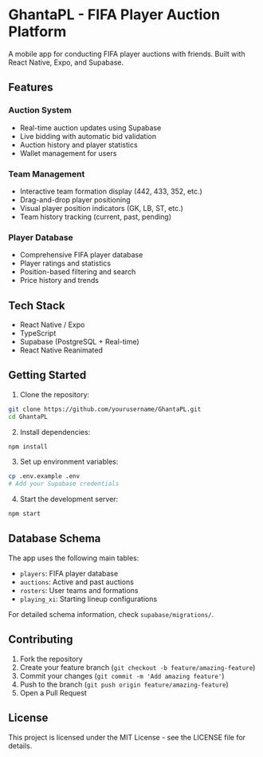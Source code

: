 # GhantaPL - FIFA Player Auction Platform

A mobile app for conducting FIFA player auctions with friends. Built with React Native, Expo, and Supabase.

## Features

### Auction System
- Real-time auction updates using Supabase
- Live bidding with automatic bid validation
- Auction history and player statistics
- Wallet management for users

### Team Management
- Interactive team formation display (442, 433, 352, etc.)
- Drag-and-drop player positioning
- Visual player position indicators (GK, LB, ST, etc.)
- Team history tracking (current, past, pending)

### Player Database
- Comprehensive FIFA player database
- Player ratings and statistics
- Position-based filtering and search
- Price history and trends

## Tech Stack
- React Native / Expo
- TypeScript
- Supabase (PostgreSQL + Real-time)
- React Native Reanimated

## Getting Started

1. Clone the repository:
```bash
git clone https://github.com/yourusername/GhantaPL.git
cd GhantaPL
```

2. Install dependencies:
```bash
npm install
```

3. Set up environment variables:
```bash
cp .env.example .env
# Add your Supabase credentials
```

4. Start the development server:
```bash
npm start
```

## Database Schema

The app uses the following main tables:
- `players`: FIFA player database
- `auctions`: Active and past auctions
- `rosters`: User teams and formations
- `playing_xi`: Starting lineup configurations

For detailed schema information, check `supabase/migrations/`.

## Contributing

1. Fork the repository
2. Create your feature branch (`git checkout -b feature/amazing-feature`)
3. Commit your changes (`git commit -m 'Add amazing feature'`)
4. Push to the branch (`git push origin feature/amazing-feature`)
5. Open a Pull Request

## License

This project is licensed under the MIT License - see the LICENSE file for details.
